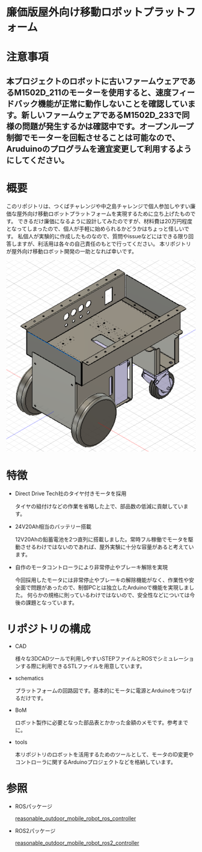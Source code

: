 # 廉価版屋外向け移動ロボットプラットフォーム

# 注意事項
## 本プロジェクトのロボットに古いファームウェアであるM1502D_211のモーターを使用すると、速度フィードバック機能が正常に動作しないことを確認しています。新しいファームウェアであるM1502D_233で同様の問題が発生するかは確認中です。オープンループ制御でモーターを回転させることは可能なので、Aruduinoのプログラムを適宜変更して利用するようにしてください。
   
# 概要
このリポジトリは、つくばチャレンジや中之島チャレンジで個人参加しやすい廉価な屋外向け移動ロボットプラットフォームを実現するために立ち上げたものです。
できるだけ廉価になるように設計してみたのですが、材料費は20万円程度となってしまったので、個人が手軽に始められるかどうかはちょっと怪しいです。
私個人が実験的に作成したものなので、質問やissueなどにはできる限り回答しますが、利活用は各々の自己責任のもとで行ってください。
本リポジトリが屋外向け移動ロボット開発の一助となれば幸いです。

![ロボット外観](figs/reasonable_robot.png)

# 特徴

- Direct Drive Tech社のタイヤ付きモータを採用

  タイヤの組付けなどの作業を省略した上で、部品数の低減に貢献しています。

- 24V20Ah相当のバッテリー搭載

  12V20Ahの鉛蓄電池を2つ直列に搭載しました。常時フル稼働でモータを駆動させるわけではないのであれば、屋外実験に十分な容量があると考えています。

- 自作のモータコントローラにより非常停止やブレーキ解除を実現

  今回採用したモータには非常停止やブレーキの解除機能がなく、作業性や安全面で問題があったので、制御PCとは独立したArduinoで機能を実現しました。
  何らかの規格に則っているわけではないので、安全性などについては今後の課題となっています。

# リポジトリの構成

- CAD

  様々な3DCADツールで利用しやすいSTEPファイルとROSでシミュレーションする際に利用できるSTLファイルを用意しています。
  
- schematics

  プラットフォームの回路図です。基本的にモータに電源とArduinoをつなげるだけです。

- BoM

  ロボット製作に必要となった部品表とかかった金額のメモです。参考までに。
  
- tools
  
  本リポジトリのロボットを活用するためのツールとして、モータのID変更やコントローラに関するArduinoプロジェクトなどを格納しています。
  
# 参照

- ROSパッケージ

  [reasonable_outdoor_mobile_robot_ros_controller](https://github.com/hijimasa/reasonable_outdoor_mobile_robot_ros_controller)
  
- ROS2パッケージ

  [reasonable_outdoor_mobile_robot_ros2_controller](https://github.com/hijimasa/reasonable_outdoor_mobile_robot_ros2_controller)

